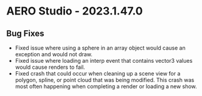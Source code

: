 # AERO Studio - 2023.1.47.0

## Bug Fixes

- Fixed issue where using a sphere in an array object would cause an exception and would not draw.
- Fixed issue where loading an interp event that contains vector3 values would cause renders to fail.
- Fixed crash that could occur when cleaning up a scene view for a polygon, spline, or point cloud that was being modified. This crash was most often happening when completing a render or loading a new show.
